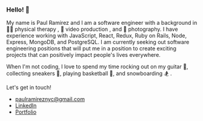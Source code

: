 ### Hello! 👋 

My name is Paul Ramirez and I am a software engineer with a background in 🏃🏽 physical therapy , 🎥 video production , and 📸 photography. 
I have experience working with JavaScript, React, Redux, Ruby on Rails, Node, Express, MongoDB, and PostgreSQL. I am currently seeking out software engineering positions that will put me in a position to create exciting projects that can positively impact people's lives everywhere.

When I'm not coding, I love to spend my time rocking out on my guitar 🎸, collecting sneakers 👟, playing basketball 🏀, and snowboarding 🏂 .

Let's get in touch!
* paulramireznyc@gmail.com
* [LinkedIn](https://www.linkedin.com/in/paul-ramirez-432786152/)
* [Portfolio](https://www.paulramirez.dev/)

<!--
**pramirez23/pramirez23** is a ✨ _special_ ✨ repository because its `README.md` (this file) appears on your GitHub profile.

Here are some ideas to get you started:

- 🔭 I’m currently working on ...
- 🌱 I’m currently learning ...
- 👯 I’m looking to collaborate on ...
- 🤔 I’m looking for help with ...
- 💬 Ask me about ...
- 📫 How to reach me: ...
- 😄 Pronouns: ...
- ⚡ Fun fact: ...
-->
